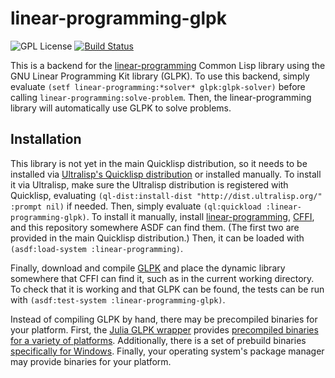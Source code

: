 # linear-programming-glpk

![GPL License](https://img.shields.io/github/license/neil-lindquist/linear-programming-glpk.svg?color=informational)
[![Build Status](https://img.shields.io/travis/com/neil-lindquist/linear-programming-glpk?label=Tests&logo=travis)](https://travis-ci.com/github/neil-lindquist/linear-programming-glpk)

This is a backend for the [linear-programming](https://github.com/neil-lindquist/linear-programming) Common Lisp library using the GNU Linear Programming Kit library (GLPK).
To use this backend, simply evaluate `(setf linear-programming:*solver* glpk:glpk-solver)` before calling `linear-programming:solve-problem`.  Then, the linear-programming library will automatically use GLPK to solve problems.

## Installation
This library is not yet in the main Quicklisp distribution, so it needs to be installed via [Ultralisp's Quicklisp distribution](ultralisp.org) or installed manually.
To install it via Ultralisp, make sure the Ultralisp distribution is registered with Quicklisp, evaluating `(ql-dist:install-dist "http://dist.ultralisp.org/" :prompt nil)` if needed.
Then, simply evaluate `(ql:quickload :linear-programming-glpk)`.
To install it manually, install [linear-programming](https://github.com/neil-lindquist/linear-programming), [CFFI](https://www.common-lisp.net/project/cffi/), and this repository somewhere ASDF can find them.  (The first two are provided in the main Quicklisp distribution.)
Then, it can be loaded with `(asdf:load-system :linear-programming)`.

Finally, download and compile [GLPK](https://www.gnu.org/software/glpk/) and place the dynamic library somewhere that CFFI can find it, such as in the current working directory.
To check that it is working and that GLPK can be found, the tests can be run with `(asdf:test-system :linear-programming-glpk)`.

Instead of compiling GLPK by hand, there may be precompiled binaries for your platform.
First, the [Julia GLPK wrapper](https://github.com/jump-dev/GLPK.jl/) provides [precompiled binaries for a variety of platforms](https://github.com/JuliaBinaryWrappers/GLPK_jll.jl/releases).
Additionally, there is a set of prebuild binaries [specifically for Windows](http://winglpk.sourceforge.net/).
Finally, your operating system's package manager may provide binaries for your platform.
